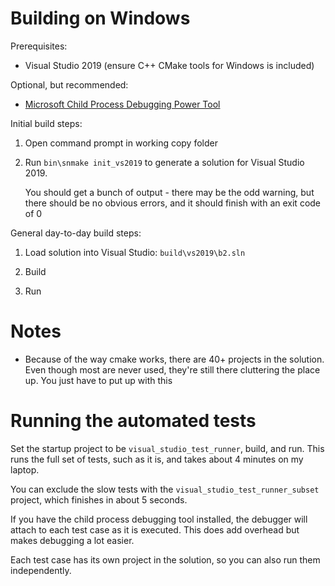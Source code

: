 # Building on Windows

Prerequisites:

- Visual Studio 2019 (ensure C++ CMake tools for Windows is included)
  
Optional, but recommended:

- [Microsoft Child Process Debugging Power Tool](https://marketplace.visualstudio.com/items?itemName=GreggMiskelly.MicrosoftChildProcessDebuggingPowerTool)

Initial build steps:

1. Open command prompt in working copy folder 

2. Run `bin\snmake init_vs2019` to generate a solution for Visual
   Studio 2019.
   
   You should get a bunch of output - there may be the odd warning,
   but there should be no obvious errors, and it should finish with an
   exit code of 0

General day-to-day build steps:

1. Load solution into Visual Studio: `build\vs2019\b2.sln`

2. Build

3. Run

# Notes

- Because of the way cmake works, there are 40+ projects in the
  solution. Even though most are never used, they're still there
  cluttering the place up. You just have to put up with this

# Running the automated tests

Set the startup project to be `visual_studio_test_runner`, build, and
run. This runs the full set of tests, such as it is, and takes about 4
minutes on my laptop.

You can exclude the slow tests with the
`visual_studio_test_runner_subset` project, which finishes in about 5
seconds.

If you have the child process debugging tool installed, the debugger
will attach to each test case as it is executed. This does add
overhead but makes debugging a lot easier.

Each test case has its own project in the solution, so you can also
run them independently.
